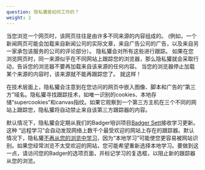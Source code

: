 ```yaml
---
question: 隐私獾是如何工作的？
weight: 2
---
```


当您浏览一个网页时，该网页往往是由许多不同来源的内容组成的。 (例如，一个新闻网页可能会加载来自新闻公司的实际文章，来自广告公司的广告，以及来自另一家承包该服务的公司的评论部分）。 隐私獾会对所有这些进行跟踪。 如果在您浏览网页时，同一来源似乎在不同网站上跟踪您的浏览器，那么隐私獾就会采取行动，告诉您的浏览器不要再加载来自该来源的任何内容。 当您的浏览器停止加载某个来源的内容时，该来源就不能再跟踪您了。 就这样！

在技术层面上，隐私獾会注意到在您访问的网页中嵌入图像、脚本和广告的“第三方”域名。隐私獾寻找跟踪技术，如唯一识别的cookies、本地存储“supercookies”和canvas指纹。如果它观察到一个第三方主机在三个不同的网站上跟踪您，隐私獾将自动禁止来自该第三方跟踪器的内容。

默认情况下，隐私獾会定期从我们的Badger培训项目[Badger Sett](https://github.com/EFForg/badger-sett)接收学习更新。这种 “远程学习”会自动发现网络上数千个最受欢迎的网站上存在的跟踪器。默认情况下，隐私獾[不再从您的浏览中学习](https://www.eff.org/deeplinks/2020/10/privacy-badger-changing-protect-you-better)，因为“本地学习”可能使您更容易被网站识别。如果您经常浏览不太受欢迎的网站，您可能希望重新选择本地学习。要做到这一点，请访问您的Badger的选项页面，并标记学习的复选框，以阻止新的跟踪器从您的浏览。
